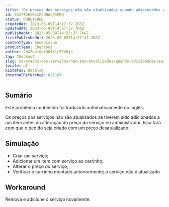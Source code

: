 ```yaml
---
title: 'Os preços dos serviços não são atualizados quando adicionados aos itens'
id: 5hJ7TbHzX4zFbdNWqPnMRQ
status: PUBLISHED
createdAt: 2023-05-09T14:27:37.283Z
updatedAt: 2023-05-09T14:27:37.766Z
publishedAt: 2023-05-09T14:27:37.766Z
firstPublishedAt: 2023-05-09T14:27:37.766Z
contentType: knownIssue
productTeam: Checkout
author: 2mXZkbi0oi061KicTExNjo
tag: Checkout
slug: os-precos-dos-servicos-nao-sao-atualizados-quando-adicionados-aos-itens
locale: pt
kiStatus: Backlog
internalReference: 822107
---
```


## Sumário

<div class="alert alert-info">
  <p>Este problema conhecido foi traduzido automaticamente do inglês.</p>
</div>


Os preços dos serviços não são atualizados se tiverem sido adicionados a um item antes da alteração do preço do serviço no administrador. Isso fará com que o pedido seja criado com um preço desatualizado.

## Simulação



- Criar um serviço;
- Adicionar um item com serviço ao carrinho;
- Alterar o preço do serviço;
- Verificar o carrinho montado anteriormente; o serviço não é atualizado

## Workaround


Remova e adicione o serviço novamente.




